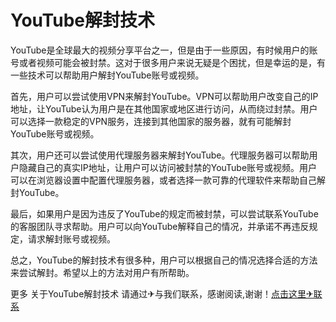 # YouTube解封技术

YouTube是全球最大的视频分享平台之一，但是由于一些原因，有时候用户的账号或者视频可能会被封禁。这对于很多用户来说无疑是个困扰，但是幸运的是，有一些技术可以帮助用户解封YouTube账号或视频。

首先，用户可以尝试使用VPN来解封YouTube。VPN可以帮助用户改变自己的IP地址，让YouTube认为用户是在其他国家或地区进行访问，从而绕过封禁。用户可以选择一款稳定的VPN服务，连接到其他国家的服务器，就有可能解封YouTube账号或视频。

其次，用户还可以尝试使用代理服务器来解封YouTube。代理服务器可以帮助用户隐藏自己的真实IP地址，让用户可以访问被封禁的YouTube账号或视频。用户可以在浏览器设置中配置代理服务器，或者选择一款可靠的代理软件来帮助自己解封YouTube。

最后，如果用户是因为违反了YouTube的规定而被封禁，可以尝试联系YouTube的客服团队寻求帮助。用户可以向YouTube解释自己的情况，并承诺不再违反规定，请求解封账号或视频。

总之，YouTube的解封技术有很多种，用户可以根据自己的情况选择合适的方法来尝试解封。希望以上的方法对用户有所帮助。

更多 关于YouTube解封技术 请通过✈与我们联系，感谢阅读,谢谢！[点击这里✈联系](https://t.me/LM999bot)